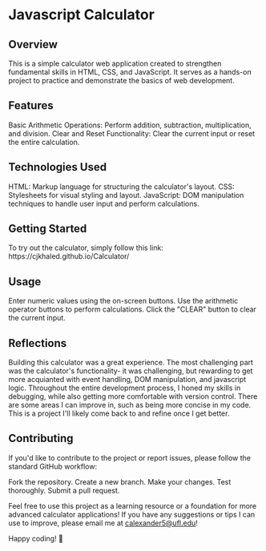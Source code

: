 <h1>Javascript Calculator</h1>

<h2>Overview</h2>
This is a simple calculator web application created to strengthen fundamental skills in HTML, CSS, and JavaScript. It serves as a hands-on project to practice and demonstrate the basics of web development.

<h2>Features</h2>
Basic Arithmetic Operations: Perform addition, subtraction, multiplication, and division.
Clear and Reset Functionality: Clear the current input or reset the entire calculation.

<h2>Technologies Used</h2>
HTML: Markup language for structuring the calculator's layout.
CSS: Stylesheets for visual styling and layout.
JavaScript: DOM manipulation techniques to handle user input and perform calculations.

<h2>Getting Started</h2>
To try out the calculator, simply follow this link: 
https://cjkhaled.github.io/Calculator/

<h2>Usage</h2>
Enter numeric values using the on-screen buttons.
Use the arithmetic operator buttons to perform calculations.
Click the "CLEAR" button to clear the current input.

<h2>Reflections</h2>
Building this calculator was a great experience. The most challenging part was the calculator's functionality- it was challenging, but rewarding to get more acquianted with event handling, DOM manipulation, and javascript logic. Throughout the entire development process, I honed my skills in debugging, while also getting more comfortable with version control. There are some areas I can improve in, such as being more concise in my code. This is a project I'll likely come back to and refine once I get better.

<h2>Contributing</h2>
If you'd like to contribute to the project or report issues, please follow the standard GitHub workflow:

Fork the repository.
Create a new branch.
Make your changes.
Test thoroughly.
Submit a pull request.

Feel free to use this project as a learning resource or a foundation for more advanced calculator applications! If you have any suggestions or tips I can use to improve, please email me at calexander5@ufl.edu!

Happy coding! 🚀




